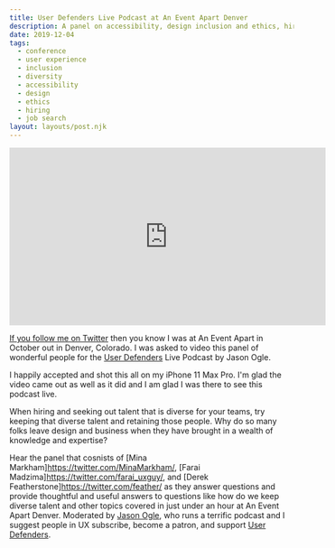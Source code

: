 ```yaml
---
title: User Defenders Live Podcast at An Event Apart Denver
description: A panel on accessibility, design inclusion and ethics, hiring and retaining diverse talent, and landing a job in UX.
date: 2019-12-04
tags:
  - conference
  - user experience
  - inclusion
  - diversity
  - accessibility
  - design
  - ethics
  - hiring
  - job search
layout: layouts/post.njk
---
```


<iframe width="560" height="315" src="https://www.youtube.com/embed/i9mTeKl3NVQ" frameborder="0" allow="accelerometer; autoplay; encrypted-media; gyroscope; picture-in-picture" allowfullscreen></iframe>

[If you follow me on Twitter](https://twitter.com/toddlibby/) then you know I was at An Event Apart in October out in Denver, Colorado. I was asked to video this panel of wonderful people for the [User Defenders](https://userdefenders.com/) Live Podcast by Jason Ogle.

I happily accepted and shot this all on my iPhone 11 Max Pro. I'm glad the video came out as well as it did and I am glad I was there to see this podcast live.

When hiring and seeking out talent that is diverse for your teams, try keeping that diverse talent and retaining those people. Why do so many folks leave design and business when they have brought in a wealth of knowledge and expertise?

Hear the panel that cosnists of [Mina Markham]https://twitter.com/MinaMarkham/, [Farai Madzima]https://twitter.com/farai_uxguy/, and [Derek Featherstone]https://twitter.com/feather/ as they answer questions and provide thoughtful and useful answers to questions like how do we keep diverse talent and other topics covered in just under an hour at An Event Apart Denver. Moderated by [Jason Ogle](https://twitter.com/jasonogle/), who runs a terrific podcast and I suggest people in UX subscribe, become a patron, and support [User Defenders](https://twitter.com/UserDefenders/).


